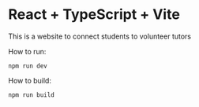 # React + TypeScript + Vite

This is a website to connect students to volunteer tutors

How to run:

```
npm run dev
```

How to build:

```
npm run build
```
